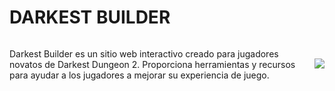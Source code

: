 # DARKEST BUILDER

<div style="display: flex; align-items: center; justify-content: space-between;">
    <p style="flex: 1; margin-right: 20px;">
        Darkest Builder es un sitio web interactivo creado para jugadores novatos de Darkest Dungeon 2. Proporciona herramientas y recursos para ayudar a los jugadores a mejorar su experiencia de juego.
    </p>
    <a href="https://pepaxd.github.io/Darkest-Builder-Deploy/">
        <img src="Darkest Builder\public\darkestBuilder_responsive.png" crossorigin height="200" style="flex-shrink: 0;">
    </a>
</div>